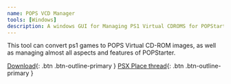 ```yaml
---
name: POPS VCD Manager
tools: [Windows]
description: A windows GUI for Managing PS1 Virtual CDROMS for POPStarter
---
```


This tool can convert ps1 games to POPS Virtual CD-ROM images, as well as managing almost all aspects and features of POPStarter.

[Download](https://www.psx-place.com/resources/pops-vcd-manager.1284/download?version=2394){: .btn .btn-outline-primary }
[PSX Place thread](https://www.psx-place.com/resources/pops-vcd-manager.1284/){: .btn .btn-outline-primary }
